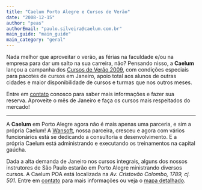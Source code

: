 ```yaml
---
title: "Caelum Porto Alegre e Cursos de Verão"
date: "2008-12-15"
author: "peas"
authorEmail: "paulo.silveira@caelum.com.br"
main_guide: "main_guide"
main_category: "geral"
---
```


Nada melhor que aproveitar o verão, as férias na faculdade e/ou na empresa para dar um salto na sua carreira, não? Pensando nisso, a **Caelum** lançou a campanha dos [Cursos de Verão 2009](http://www.caelum.com.br/cursos/verao/), com condições especiais para pacotes de cursos em Janeiro, apoio total aos alunos de outras cidades e maior disponibilidade de cursos e turmas que nos outros meses.

Entre em [contato](http://www.caelum.com.br/contato/) conosco para saber mais informações e fazer sua reserva. Aproveite o mês de Janeiro e faça os cursos mais respeitados do mercado!

* * *

A **Caelum** em Porto Alegre agora não é mais apenas uma parceria, e sim a própria Caelum! A [Wansoft](http://www.wansoft.com.br), nossa parceira, cresceu e agora com vários funcionários está se dedicando a consultoria e desenvolvimento. E a própria Caelum está administrando e executando os treinamentos na capital gaúcha.

Dada a alta demanda de Janeiro nos cursos integrais, alguns dos nossos instrutores de São Paulo estarão em Porto Alegre ministrando diversos cursos. A Caelum POA está localizada na _Av. Cristovão Colombo, 1789, cj. 501_. Entre em [contato](http://www.caelum.com.br/contato/) para mais informações ou veja o [mapa detalhado](http://www.caelum.com.br/contato/).

